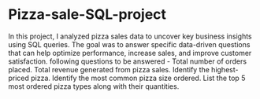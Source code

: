 # Pizza-sale-SQL-project
In this project, I analyzed pizza sales data to uncover key business insights using SQL queries. The goal was to answer specific data-driven questions that can help optimize performance, increase sales, and improve customer satisfaction.
following questions to be answered -
Total number of orders placed.
Total revenue generated from pizza sales.
Identify the highest-priced pizza.
Identify the most common pizza size ordered.
List the top 5 most ordered pizza types along with their quantities.
